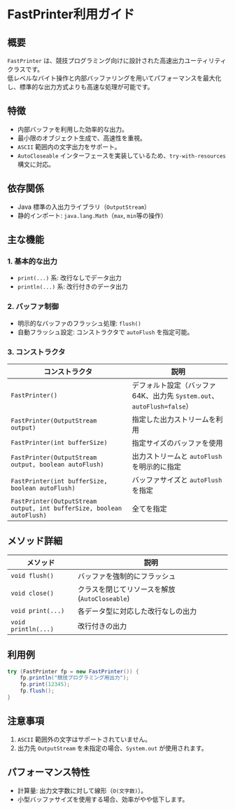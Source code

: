 # FastPrinter利用ガイド

## 概要

`FastPrinter` は、競技プログラミング向けに設計された高速出力ユーティリティクラスです。  
低レベルなバイト操作と内部バッファリングを用いてパフォーマンスを最大化し、標準的な出力方式よりも高速な処理が可能です。

## 特徴

- 内部バッファを利用した効率的な出力。
- 最小限のオブジェクト生成で、高速性を重視。
- `ASCII` 範囲内の文字出力をサポート。
- `AutoCloseable` インターフェースを実装しているため、`try-with-resources`構文に対応。

## 依存関係

- Java 標準の入出力ライブラリ（`OutputStream`）
- 静的インポート: `java.lang.Math`（`max`, `min`等の操作）

## 主な機能

### 1. 基本的な出力

- `print(...)` 系: 改行なしでデータ出力
- `println(...)` 系: 改行付きのデータ出力

### 2. バッファ制御

- 明示的なバッファのフラッシュ処理: `flush()`
- 自動フラッシュ設定: コンストラクタで `autoFlush` を指定可能。

### 3. コンストラクタ

| コンストラクタ                                                               | 説明                                                  |
|-----------------------------------------------------------------------|-----------------------------------------------------|
| `FastPrinter()`                                                       | デフォルト設定（バッファ64K、出力先 `System.out`、`autoFlush=false`） |
| `FastPrinter(OutputStream output)`                                    | 指定した出力ストリームを利用                                      |
| `FastPrinter(int bufferSize)`                                         | 指定サイズのバッファを使用                                       |
| `FastPrinter(OutputStream output, boolean autoFlush)`                 | 出力ストリームと `autoFlush` を明示的に指定                        |
| `FastPrinter(int bufferSize, boolean autoFlush)`                      | バッファサイズと `autoFlush` を指定                            |
| `FastPrinter(OutputStream output, int bufferSize, boolean autoFlush)` | 全てを指定                                               |

## メソッド詳細

| メソッド                | 説明                               |
|---------------------|----------------------------------|
| `void flush()`      | バッファを強制的にフラッシュ                   |
| `void close()`      | クラスを閉じてリソースを解放 (`AutoCloseable`) |
| `void print(...)`   | 各データ型に対応した改行なしの出力                |
| `void println(...)` | 改行付きの出力                          |

## 利用例

```java
try (FastPrinter fp = new FastPrinter()) {
	fp.println("競技プログラミング用出力");
	fp.print(12345);
	fp.flush();
}
```

## 注意事項

1. `ASCII` 範囲外の文字はサポートされていません。
2. 出力先 `OutputStream` を未指定の場合、`System.out` が使用されます。

## パフォーマンス特性

- 計算量: 出力文字数に対して線形（`O(文字数)`）。
- 小型バッファサイズを使用する場合、効率がやや低下します。
